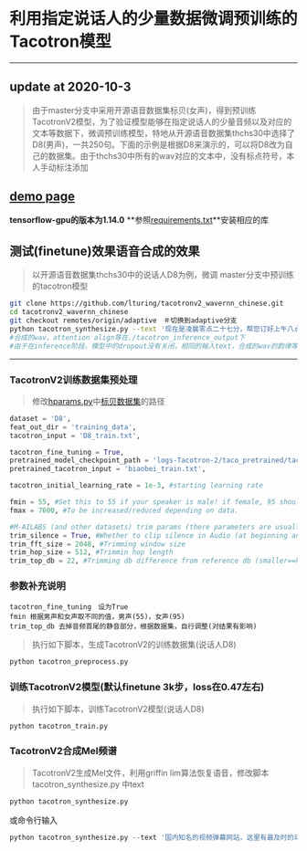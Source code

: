 # 利用指定说话人的少量数据微调预训练的Tacotron模型
---------------------------
**update at 2020-10-3**
----------------------------

> 由于master分支中采用开源语音数据集标贝(女声)，得到预训练TacotronV2模型，为了验证模型能够在指定说话人的少量音频以及对应的文本等数据下，微调预训练模型，特地从开源语音数据集thchs30中选择了D8(男声)，一共250句。下面的示例是根据D8来演示的，可以将D8改为自己的数据集。由于thchs30中所有的wav对应的文本中，没有标点符号，本人手动标注添加

## **[demo page](https://lturing.github.io/tacotronv2_wavernn_chinese/)**

**tensorflow-gpu的版本为1.14.0**
**参照[requirements.txt](https://github.com/lturing/tacotronv2_wavernn_chinese/blob/master/requirements.txt)**安装相应的库 

## 测试(finetune)效果语音合成的效果  
> 以开源语音数据集thchs30中的说话人D8为例，微调 master分支中预训练的tacotron模型

```bash
git clone https://github.com/lturing/tacotronv2_wavernn_chinese.git
cd tacotronv2_wavernn_chinese
git checkout remotes/origin/adaptive　＃切换到adaptive分支
python tacotron_synthesize.py --text '现在是凌晨零点二十七分，帮您订好上午八点的闹钟。'
#合成的wav、attention align等在./tacotron_inference_output下
#由于在inference阶段，模型中的dropout没有关闭，相同的输入text，合成的wav的韵律等有轻微的不同
```

------------------------------


### TacotronV2训练数据集预处理
> 修改[hparams.py](https://github.com/lturing/tacotronv2_wavernn_chinese/blob/master/tacotron_hparams.py)中[标贝数据集](https://www.data-baker.com/open_source.html)的路径
```python
dataset = 'D8',
feat_out_dir = 'training_data',
tacotron_input = 'D8_train.txt',

tacotron_fine_tuning = True, 
pretrained_model_checkpoint_path = 'logs-Tacotron-2/taco_pretrained/tacotron_model.ckpt-206500',
pretrained_tacotron_input = 'biaobei_train.txt',

tacotron_initial_learning_rate = 1e-3, #starting learning rate

fmin = 55, #Set this to 55 if your speaker is male! if female, 95 should help taking off noise. (To test depending on dataset. Pitch info: male~[65, 260], female~[100, 525])
fmax = 7600, #To be increased/reduced depending on data.

#M-AILABS (and other datasets) trim params (there parameters are usually correct for any data, but definitely must be tuned for specific speakers)
trim_silence = True, #Whether to clip silence in Audio (at beginning and end of audio only, not the middle)
trim_fft_size = 2048, #Trimming window size
trim_hop_size = 512, #Trimmin hop length
trim_top_db = 22, #Trimming db difference from reference db (smaller==harder trim.)

```
### 参数补充说明
```
tacotron_fine_tuning　设为True
fmin 根据男声和女声取不同的值，男声(55)，女声(95)
trim_top_db 去掉音频首尾的静音部分，根据数据集，自行调整(对结果有影响)
```

> 执行如下脚本，生成TacotronV2的训练数据集(说话人D8)
```python
python tacotron_preprocess.py
```

### 训练TacotronV2模型(默认finetune 3k步，loss在0.47左右)
> 执行如下脚本，训练TacotronV2模型(说话人D8)
```python
python tacotron_train.py
```

### TacotronV2合成Mel频谱
> TacotronV2生成Mel文件，利用griffin lim算法恢复语音，修改脚本 tacotron_synthesize.py 中text
```python
python tacotron_synthesize.py
```

或命令行输入   
```python
python tacotron_synthesize.py --text '国内知名的视频弹幕网站，这里有最及时的动漫新番。'
```

